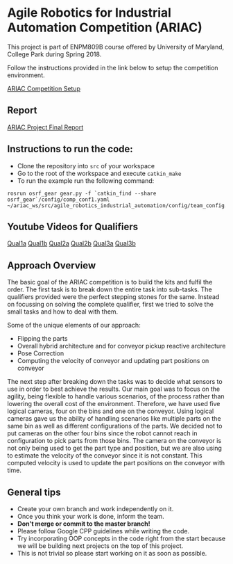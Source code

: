 # Agile Robotics for Industrial Automation Competition (ARIAC)
This project is part of ENPM809B course offered by University of Maryland, College Park during Spring 2018.

Follow the instructions provided in the link below to setup the competition environment.

[ARIAC Competition Setup](https://bitbucket.org/osrf/ariac/wiki/2017/Home.md)

## Report 
[ARIAC Project Final Report](https://github.com/akathpal/agile_robotics_industrial_automation/blob/master/akathpal_Report.pdf)

## Instructions to run the code:

* Clone the repository into `src` of your workspace 
* Go to the root of the workspace and execute `catkin_make`
* To run the example run the following command:
```
rosrun osrf_gear gear.py -f `catkin_find --share osrf_gear`/config/comp_conf1.yaml ~/ariac_ws/src/agile_robotics_industrial_automation/config/team_config.yaml
```
## Youtube Videos for Qualifiers
[Qual1a](https://www.youtube.com/watch?v=tEAGDLHdlyY&t=16s)
[Qual1b](https://www.youtube.com/watch?v=2djQ1RuXj2s)
[Qual2a](https://www.youtube.com/watch?v=pPSBvc6hQX4)
[Qual2b](https://www.youtube.com/watch?v=04zn6psg7uY)
[Qual3a](https://www.youtube.com/watch?v=5HyFe3qSEkk)
[Qual3b](https://www.youtube.com/watch?v=iujyKDMRZsw)

## Approach Overview
The basic goal of the ARIAC competition is to build the kits and fulfil the order. The first task
is to break down the entire task into sub-tasks. The qualifiers provided were the perfect
stepping stones for the same. Instead on focussing on solving the complete qualifier, first we
tried to solve the small tasks and how to deal with them.

Some of the unique elements of our approach:
* Flipping the parts
* Overall hybrid architecture and for conveyor pickup reactive architecture
* Pose Correction
* Computing the velocity of conveyor and updating part positions on conveyor

The next step after breaking down the tasks was to decide what sensors to use in order to
best achieve the results. Our main goal was to focus on the agility, being flexible to handle
various scenarios, of the process rather than lowering the overall cost of the environment.
Therefore, we have used five logical cameras, four on the bins and one on the conveyor. Using
logical cameras gave us the ability of handling scenarios like multiple parts on the same bin
as well as different configurations of the parts. We decided not to put cameras on the other
four bins since the robot cannot reach in configuration to pick parts from those bins. The
camera on the conveyor is not only being used to get the part type and position, but we are
also using to estimate the velocity of the conveyor since it is not constant. This computed
velocity is used to update the part positions on the conveyor with time.

## General tips 

* Create your own branch and work independently on it.
* Once you think your work is done, inform the team. 
* **Don't merge or commit to the master branch!**
* Please follow Google CPP guidelines while writing the code. 
* Try incorporating OOP concepts in the code right from the start because we will be building next projects on the top of this project. 
* This is not trivial so please start working on it as soon as possible.
